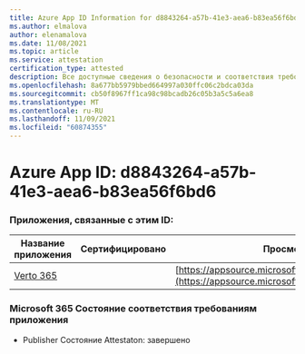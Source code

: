 ```yaml
---
title: Azure App ID Information for d8843264-a57b-41e3-aea6-b83ea56f6bd6
ms.author: elmalova
author: elenamalova
ms.date: 11/08/2021
ms.topic: article
ms.service: attestation
certification_type: attested
description: Все доступные сведения о безопасности и соответствия требованиям для d8843264-a57b-41e3-aea6-b83ea56f6bd6.
ms.openlocfilehash: 8a677bb5979bbed664997a030ffc06c2bdca03da
ms.sourcegitcommit: cb50f8967ff1ca98c98bcadb26c05b3a5c5a6ea8
ms.translationtype: MT
ms.contentlocale: ru-RU
ms.lasthandoff: 11/09/2021
ms.locfileid: "60874355"
---
```

# <a name="azure-app-id-d8843264-a57b-41e3-aea6-b83ea56f6bd6"></a>Azure App ID: d8843264-a57b-41e3-aea6-b83ea56f6bd6


### <a name="apps-associated-with-this-id"></a>Приложения, связанные с этим ID:
| **Название приложения** | **Сертифицировано** | **Просмотр в AppSource** |
|--------------|---------------|-----------------------|
| [Verto 365](https://docs.microsoft.com/microsoft-365-app-certification/forward/WA200003230) |  | [https://appsource.microsoft.com/product/office/WA200003230](https://appsource.microsoft.com/product/office/WA200003230) |

### <a name="microsoft-365-app-compliance-status"></a>Microsoft 365 Состояние соответствия требованиям приложения
- Publisher Состояние Attestaton: завершено
